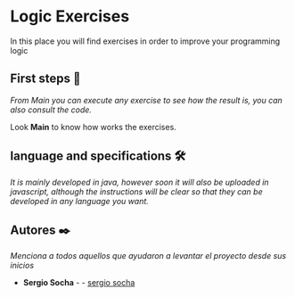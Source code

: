 # Logic Exercises

In this place you will find exercises in order to improve your programming logic

## First steps 🚀

_From Main you can execute any exercise to see how the result is, you can also consult the code._

Look **Main** to know how works the exercises.



## language and specifications 🛠️

_It is mainly developed in java, however soon it will also be uploaded in javascript, although the instructions will be clear so that they can be developed in any language you want._




## Autores ✒️

_Menciona a todos aquellos que ayudaron a levantar el proyecto desde sus inicios_

* **Sergio Socha** -  - [sergio socha](https://github.com/sergiosocha)


